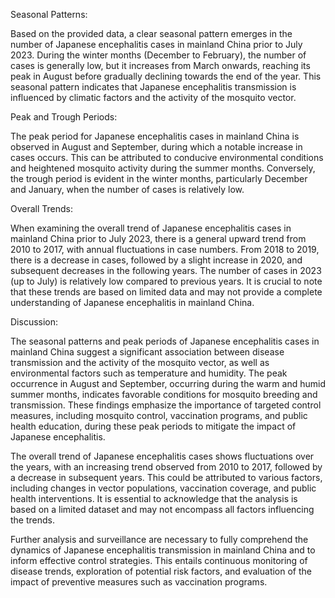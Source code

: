 Seasonal Patterns:

Based on the provided data, a clear seasonal pattern emerges in the number of Japanese encephalitis cases in mainland China prior to July 2023. During the winter months (December to February), the number of cases is generally low, but it increases from March onwards, reaching its peak in August before gradually declining towards the end of the year. This seasonal pattern indicates that Japanese encephalitis transmission is influenced by climatic factors and the activity of the mosquito vector.

Peak and Trough Periods:

The peak period for Japanese encephalitis cases in mainland China is observed in August and September, during which a notable increase in cases occurs. This can be attributed to conducive environmental conditions and heightened mosquito activity during the summer months. Conversely, the trough period is evident in the winter months, particularly December and January, when the number of cases is relatively low.

Overall Trends:

When examining the overall trend of Japanese encephalitis cases in mainland China prior to July 2023, there is a general upward trend from 2010 to 2017, with annual fluctuations in case numbers. From 2018 to 2019, there is a decrease in cases, followed by a slight increase in 2020, and subsequent decreases in the following years. The number of cases in 2023 (up to July) is relatively low compared to previous years. It is crucial to note that these trends are based on limited data and may not provide a complete understanding of Japanese encephalitis in mainland China.

Discussion:

The seasonal patterns and peak periods of Japanese encephalitis cases in mainland China suggest a significant association between disease transmission and the activity of the mosquito vector, as well as environmental factors such as temperature and humidity. The peak occurrence in August and September, occurring during the warm and humid summer months, indicates favorable conditions for mosquito breeding and transmission. These findings emphasize the importance of targeted control measures, including mosquito control, vaccination programs, and public health education, during these peak periods to mitigate the impact of Japanese encephalitis.

The overall trend of Japanese encephalitis cases shows fluctuations over the years, with an increasing trend observed from 2010 to 2017, followed by a decrease in subsequent years. This could be attributed to various factors, including changes in vector populations, vaccination coverage, and public health interventions. It is essential to acknowledge that the analysis is based on a limited dataset and may not encompass all factors influencing the trends.

Further analysis and surveillance are necessary to fully comprehend the dynamics of Japanese encephalitis transmission in mainland China and to inform effective control strategies. This entails continuous monitoring of disease trends, exploration of potential risk factors, and evaluation of the impact of preventive measures such as vaccination programs.